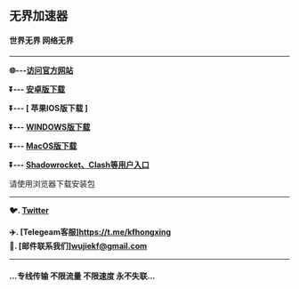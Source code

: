 
 
## 无界加速器 #

#### 世界无界 网络无界
- - - -
**:globe_with_meridians:---<a href="https://hxapp.vip">访问官方网站</a>**

**:arrow_double_down:--- [  安卓版下载  ](https://cache.cloudcdnglobal.com/hxapp/hxapp.apk)**

**:arrow_double_down:--- [  苹果IOS版下载  ]**

**:arrow_double_down:--- [  WINDOWS版下载  ](https://cache.cloudcdnglobal.com/hxapp/hxapp.exe)** 

**:arrow_double_down:--- [  MacOS版下载 ](https://cache.cloudcdnglobal.com/hxapp/hxapp.dmg)** 

**:arrow_double_down:--- [  Shadowrocket、Clash等用户入口  ](https://user.hxapp.vip/)** 

请使用浏览器下载安装包
 - - - -
**:bird:. [Twitter](https://twitter.com/HongXingKF)** 
 
**:airplane:. [Telegeam客服]https://t.me/kfhongxing**        
**:e-mail:. [邮件联系我们]wujiekf@gmail.com** 
             
 - - - -
 #### ...专线传输 不限流量 不限速度 永不失联...


 
